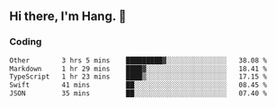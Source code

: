 ## Hi there, I'm Hang. 👋

### Coding

<!--START_SECTION:waka-->

```txt
Other        3 hrs 5 mins    █████████▓░░░░░░░░░░░░░░░   38.08 %
Markdown     1 hr 29 mins    ████▓░░░░░░░░░░░░░░░░░░░░   18.41 %
TypeScript   1 hr 23 mins    ████▒░░░░░░░░░░░░░░░░░░░░   17.15 %
Swift        41 mins         ██░░░░░░░░░░░░░░░░░░░░░░░   08.45 %
JSON         35 mins         ██░░░░░░░░░░░░░░░░░░░░░░░   07.40 %
```

<!--END_SECTION:waka-->
